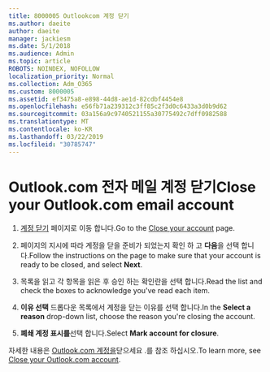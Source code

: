 ```yaml
---
title: 8000005 Outlookcom 계정 닫기
ms.author: daeite
author: daeite
manager: jackiesm
ms.date: 5/1/2018
ms.audience: Admin
ms.topic: article
ROBOTS: NOINDEX, NOFOLLOW
localization_priority: Normal
ms.collection: Adm_O365
ms.custom: 8000005
ms.assetid: ef3475a8-e898-44d8-ae1d-82cdbf4454e8
ms.openlocfilehash: e56fb71a239312c3ff85c2f3d0c6433a3d0b9d62
ms.sourcegitcommit: 03a156a9c9740521155a30775492c7dff0982588
ms.translationtype: MT
ms.contentlocale: ko-KR
ms.lasthandoff: 03/22/2019
ms.locfileid: "30785747"
---
```

# <a name="close-your-outlookcom-email-account"></a><span data-ttu-id="56f42-102">Outlook.com 전자 메일 계정 닫기</span><span class="sxs-lookup"><span data-stu-id="56f42-102">Close your Outlook.com email account</span></span>

1. <span data-ttu-id="56f42-103">[계정 닫기](https://go.microsoft.com/fwlink/p/?linkid=845493) 페이지로 이동 합니다.</span><span class="sxs-lookup"><span data-stu-id="56f42-103">Go to the [Close your account](https://go.microsoft.com/fwlink/p/?linkid=845493) page.</span></span> 
    
2. <span data-ttu-id="56f42-104">페이지의 지시에 따라 계정을 닫을 준비가 되었는지 확인 하 고 **다음**을 선택 합니다.</span><span class="sxs-lookup"><span data-stu-id="56f42-104">Follow the instructions on the page to make sure that your account is ready to be closed, and select **Next**.</span></span> 
    
3. <span data-ttu-id="56f42-105">목록을 읽고 각 항목을 읽은 후 승인 하는 확인란을 선택 합니다.</span><span class="sxs-lookup"><span data-stu-id="56f42-105">Read the list and check the boxes to acknowledge you've read each item.</span></span>
    
4. <span data-ttu-id="56f42-106">**이유 선택** 드롭다운 목록에서 계정을 닫는 이유를 선택 합니다.</span><span class="sxs-lookup"><span data-stu-id="56f42-106">In the **Select a reason** drop-down list, choose the reason you're closing the account.</span></span> 
    
5. <span data-ttu-id="56f42-107">**폐쇄 계정 표시를**선택 합니다.</span><span class="sxs-lookup"><span data-stu-id="56f42-107">Select **Mark account for closure**.</span></span> 
    
<span data-ttu-id="56f42-108">자세한 내용은 [Outlook.com 계정을](https://go.microsoft.com/fwlink/p/?linkid=873106)[](https://support.office.com/article/564b801e-2a47-4cb2-afa8-12ead3185038.aspx)닫으세요 .를 참조 하십시오.</span><span class="sxs-lookup"><span data-stu-id="56f42-108">To learn more, see [Close your Outlook.com account](https://go.microsoft.com/fwlink/p/?linkid=873106)[](https://support.office.com/article/564b801e-2a47-4cb2-afa8-12ead3185038.aspx).</span></span>
  


